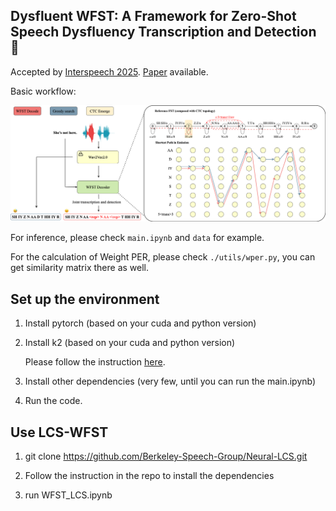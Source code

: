 ## Dysfluent WFST: A Framework for Zero-Shot Speech Dysfluency Transcription and Detection 👋

<!--
**DysfluentWFST/DysfluentWFST** is a ✨ _special_ ✨ repository because its `README.md` (this file) appears on your GitHub profile.

Here are some ideas to get you started:

- 🔭 I’m currently working on ...
- 🌱 I’m currently learning ...
- 👯 I’m looking to collaborate on ...
- 🤔 I’m looking for help with ...
- 💬 Ask me about ...
- 📫 How to reach me: ...
- 😄 Pronouns: ...
- ⚡ Fun fact: ...
-->

Accepted by [Interspeech 2025](https://www.interspeech2025.org/home). [Paper](https://arxiv.org/abs/2505.16351) available.

Basic workflow:

![workflow](resources/decoder-new.png)

For inference, please check `main.ipynb` and `data` for example.

For the calculation of Weight PER, please check `./utils/wper.py`, you can get similarity matrix there as well.

## Set up the environment

1. Install pytorch (based on your cuda and python version)

2. Install k2 (based on your cuda and python version)

    Please follow the instruction [here](https://k2-fsa.github.io/k2/installation/index.html). 

3. Install other dependencies (very few, until you can run the main.ipynb)

4. Run the code.

## Use LCS-WFST

1. git clone https://github.com/Berkeley-Speech-Group/Neural-LCS.git

2. Follow the instruction in the repo to install the dependencies

3. run WFST_LCS.ipynb